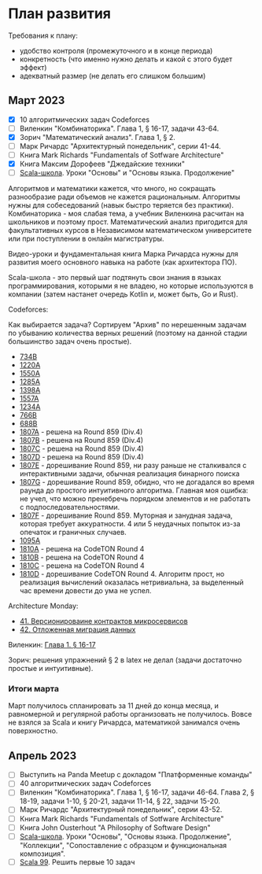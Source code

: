 # План развития

Требования к плану:

- удобство контроля (промежуточного и в конце периода)
- конкретность (что именно нужно делать и какой с этого будет эффект)
- адекватный размер (не делать его слишком большим)

## Март 2023

- [X] 10 алгоритмических задач Codeforces
- [ ] Виленкин "Комбинаторика". Глава 1, § 16-17, задачи 43-64.
- [X] Зорич "Математический анализ". Глава 1, § 2.
- [ ] Марк Ричардс "Архитектурный понедельник", серии 41-44.
- [ ] Книга Mark Richards "Fundamentals of Sotfware Architecture"
- [X] Книга Максим Дорофеев "Джедайские техники"
- [ ] [Scala-школа](https://twitter.github.io/scala_school/ru/). Уроки "Основы" и "Основы языка. Продолжение"

Алгоритмов и математики кажется, что много, но сокращать разнообразие ради объемов не кажется рациональным. Алгоритмы нужны для собеседований (навык быстро теряется без практики). Комбинаторика - моя слабая тема, а учебник Виленкина расчитан на школьников и поэтому прост. Математический анализ пригодится для факультативных курсов в Независимом математическом университете или при поступлении в онлайн магистратуры.

Видео-уроки и фундаментальная книга Марка Ричардса нужны для развития моего основного навыка на работе (как архитектора ПО).

Scala-школа - это первый шаг подтянуть свои знания в языках программирования, которыми я не владею, но которые используются в компании (затем настанет очередь Kotlin и, может быть, Go и Rust).

Codeforces:

Как выбирается задача? Сортируем "Архив" по нерешенным задачам по убыванию количества верных решений (поэтому на данной стадии большинство задач очень простые).

- [734B](/algorithms/codeforces/734b.py)
- [1220A](/algorithms/codeforces/1220a.py)
- [1550A](/algorithms/codeforces/1550a.py)
- [1285A](/algorithms/codeforces/1285a.py)
- [1398A](/algorithms/codeforces/1398a.py)
- [1557A](/algorithms/codeforces/1557a.py)
- [1234A](/algorithms/codeforces/1234a.py)
- [766B](/algorithms/codeforces/766b.py)
- [688B](/algorithms/codeforces/688b.py)
- [1807A](/algorithms/codeforces/1807a.py) - решена на Round 859 (Div.4)
- [1807B](/algorithms/codeforces/1807b.py) - решена на Round 859 (Div.4)
- [1807C](/algorithms/codeforces/1807c.py) - решена на Round 859 (Div.4)
- [1807D](/algorithms/codeforces/1807d.py) - решена на Round 859 (Div.4)
- [1807E](/algorithms/codeforces/1807e.py) - дорешивание Round 859, ни разу раньше не сталкивался с интерактивными задачи, обычная реализация бинарного поиска
- [1807G](/algorithms/codeforces/1807g1.py) - дорешивание Round 859, обидно, что не догадался во время раунда до простого интуитивного алгоритма. Главная моя ошибка: не учел, что можно пренебречь порядком элементов и не работать с подпоследовательностями.
- [1807F](/algorithms/codeforces/1807f.py) - дорешивание Round 859. Муторная и занудная задача, которая требует аккуратности. 4 или 5 неудачных попыток из-за опечаток и граничных случаев.
- [1095A](/algorithms/codeforces/1095a.py)
- [1810A](/algorithms/codeforces/1810a.py) - решена на CodeTON Round 4
- [1810B](/algorithms/codeforces/1810b.py) - решена на CodeTON Round 4
- [1810C](/algorithms/codeforces/1810c.py) - решена на CodeTON Round 4
- [1810D](/algorithms/codeforces/1810d.py) - дорешивание CodeTON Round 4. Алгоритм прост, но реализация вычислений оказалась нетривиальна, за выделенный час времени довести до ума не успел.

Architecture Monday:

- [41. Версионироваине контрактов микросервисов](Software%20Architecture%20Monday.md#41-microservices-contract-versioning)
- [42. Отложенная миграция данных](Software%20Architecture%20Monday.md#42-microservices-deffered-data-migration)

Виленкин: [Глава 1. § 16-17](/courses/%D0%92%D0%B8%D0%BB%D0%B5%D0%BD%D0%BA%D0%B8%D0%BD%20%D0%9A%D0%BE%D0%BC%D0%B1%D0%B8%D0%BD%D0%B0%D1%82%D0%BE%D1%80%D0%B8%D0%BA%D0%B0/1.md#-16-17)

Зорич: решения упражнений § 2 в latex не делал (задачи достаточно простые и интуитивные).

### Итоги марта

Март получилось спланировать за 11 дней до конца месяца, и равномерной и регулярной работы организовать не получилось. Вовсе не взялся за Scala и книгу Ричардса, математикой занимался очень поверхностно.

## Апрель 2023

- [ ] Выступить на Panda Meetup с докладом "Платформенные команды"
- [ ] 40 алгоритмических задач Codeforces
- [ ] Виленкин "Комбинаторика". Глава 1, § 16-17, задачи 46-64. Глава 2, § 18-19, задачи 1-10, § 20-21, задачи 11-14, § 22, задачи 15-20.
- [ ] Марк Ричардс "Архитектурный понедельник", серии 43-52.
- [ ] Книга Mark Richards "Fundamentals of Sotfware Architecture"
- [ ] Книга John Ousterhout "A Philosophy of Software Design"
- [ ] [Scala-школа](https://twitter.github.io/scala_school/ru/). Уроки "Основы", "Основы языка. Продолжение", "Коллекции", "Сопоставление с образцом и функциональная композиция".
- [ ] [Scala 99](https://aperiodic.net/phil/scala/s-99/). Решить первые 10 задач
